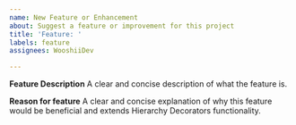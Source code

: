 ```yaml
---
name: New Feature or Enhancement
about: Suggest a feature or improvement for this project
title: 'Feature: '
labels: feature
assignees: WooshiiDev

---
```


**Feature Description**
A clear and concise description of what the feature is.

**Reason for feature**
A clear and concise explanation of why this feature would be beneficial and extends Hierarchy Decorators functionality.
